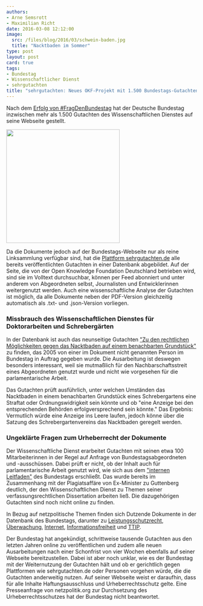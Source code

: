 ```yaml
---
authors:
- Arne Semsrott
- Maximilian Richt
date: 2016-03-08 12:12:00
image:
  src: /files/blog/2016/03/schwein-baden.jpg
  title: "Nacktbaden im Sommer"
type: post
layout: post
card: true
tags:
- Bundestag
- Wissenschaftlicher Dienst
- sehrgutachten
title: "sehrgutachten: Neues OKF-Projekt mit 1.500 Bundestags-Gutachten, auch zum Nacktbaden"
---
```


Nach dem <a href="https://netzpolitik.org/2016/fragdenbundestag-erfolgreich-bundestag-oeffnet-seine-aktenschraenke/">Erfolg von #FragDenBundestag</a> hat der Deutsche Bundestag inzwischen mehr als 1.500 Gutachten des Wissenschaftlichen Dienstes auf seine Webseite gestellt. 

<div align"center"><img src="https://okfn.de/files/blog/2016/03/schwein-baden.jpg" width="300"></div>

Da die Dokumente jedoch auf der Bundestags-Webseite nur als reine Linksammlung verfügbar sind, hat die <a href="https://sehrgutachten.de/">Plattform sehrgutachten.de</a> alle bereits veröffentlichten Gutachten in einer Datenbank abgebildet. Auf der Seite, die von der Open Knowledge Foundation Deutschland betrieben wird, sind sie im Volltext durchsuchbar, können per Feed abonniert und unter anderem von Abgeordneten selbst, Journalisten und Entwicklerinnen weitergenutzt werden. Auch eine wissenschaftliche Analyse der Gutachten ist möglich, da alle Dokumente neben der PDF-Version gleichzeitig automatisch als .txt- und .json-Version vorliegen.

<h3>Missbrauch des Wissenschaftlichen Dienstes für Doktorarbeiten und Schrebergärten</h3>

In der Datenbank ist auch das neunseitige Gutachten <a href="https://sehrgutachten.de/bt/wd7/178-05-zu-den-rechtlichen-moeglichkeiten-gegen-das-nacktbaden-auf-einem-benachbarten-grundstueck">"Zu den rechtlichen Möglichkeiten gegen das Nacktbaden auf einem benachbarten Grundstück"</a> zu finden, das 2005 von einer im Dokument nicht genannten Person im Bundestag in Auftrag gegeben wurde. Die Ausarbeitung ist deswegen besonders interessant, weil sie mutmaßlich für den Nachbarschaftsstreit eines Abgeordneten genutzt wurde und nicht wie vorgesehen für die parlamentarische Arbeit.

Das Gutachten prüft ausführlich, unter welchen Umständen das Nacktbaden in einem benachbarten Grundstück eines Schrebergartens eine Straftat oder Ordnungswidrigkeit sein könnte und ob "eine Anzeige bei den entsprechenden Behörden erfolgversprechend sein könnte." 
Das Ergebnis: Vermutlich würde eine Anzeige ins Leere laufen, jedoch könne über die Satzung des Schrebergartenvereins das Nacktbaden geregelt werden.

<h3>Ungeklärte Fragen zum Urheberrecht der Dokumente</h3>

Der Wissenschaftliche Dienst erarbeitet Gutachten mit seinen etwa 100 Mitarbeiterinnen in der Regel auf Anfrage von Bundestagsabgeordneten und -ausschüssen. Dabei prüft er nicht, ob der Inhalt auch für parlamentarische Arbeit genutzt wird, wie sich aus dem <a href="https://fragdenstaat.de/files/foi/44516/wd_leitfaden_bundestag.pdf">"internen Leitfaden"</a> des Bundestags erschließt. Das wurde bereits im Zusammenhang mit der Plagiatsaffäre von Ex-Minister zu Guttenberg deutlich, der den Wissenschaftlichen Dienst zu Themen seiner verfassungsrechtlichen Dissertation arbeiten ließ. Die dazugehörigen Gutachten sind noch nicht online zu finden.

In Bezug auf netzpolitische Themen finden sich Dutzende Dokumente in der Datenbank des Bundestags, darunter zu <a href="https://sehrgutachten.de/search?q=leistungsschutzrecht">Leistungsschutzrecht</a>, <a href="https://sehrgutachten.de/search?q=%C3%BCberwachung">Überwachung</a>, <a href="https://sehrgutachten.de/search?q=internet">Internet</a>, <a href="https://sehrgutachten.de/search?q=informationsfreiheit">Informationsfreiheit</a> und <a href="https://sehrgutachten.de/search?q=informationsfreiheit">TTIP</a>.

Der Bundestag hat angekündigt, schrittweise tausende Gutachten aus den letzten Jahren online zu veröffentlichen und zudem alle neuen Ausarbeitungen nach einer Schonfrist von vier Wochen ebenfalls auf seiner Webseite bereitzustellen. Dabei ist aber noch unklar, wie es der Bundestag mit der Weiternutzung der Gutachten hält und ob er gerichtlich gegen Plattformen wie sehrgutachten.de oder Personen vorgehen würde, die die Gutachten anderweitig nutzen. Auf seiner Webseite weist er daraufhin, dass für alle Inhalte Haftungsausschluss und Urheberrechtsschutz gelte. Eine Presseanfrage von netzpolitik.org zur Durchsetzung des Urheberrechtsschutzes hat der Bundestag nicht beantwortet.
